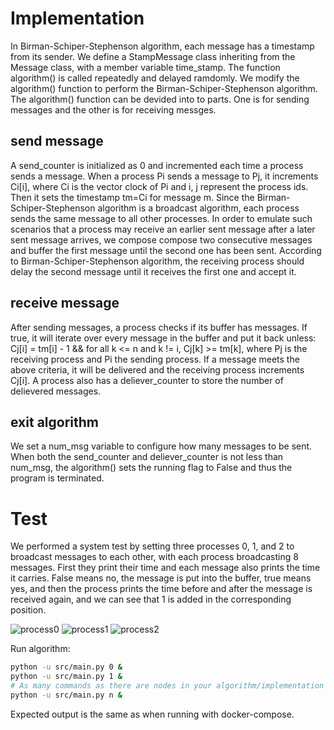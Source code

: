 # Implementation
In Birman-Schiper-Stephenson algorithm, each message has a timestamp from its sender. We define a StampMessage class inheriting from the Message class, with a member variable time_stamp. The function algorithm() is called repeatedly and delayed ramdomly. We modify the algorithm() function to perform the Birman-Schiper-Stephenson algorithm. The algorithm() function can be devided into to parts. One is for sending messages and the other is for receiving messges.

## send message
A send_counter is initialized as 0 and incremented each time a process sends a message. When a process Pi sends a message to Pj, it increments Ci[i], where Ci is the vector clock of Pi and i, j represent the process ids. Then it sets the timestamp tm=Ci for message m. Since the Birman-Schiper-Stephenson algorithm is a broadcast algorithm, each process sends the same message to all other processes. In order to emulate such scenarios that a process may receive an earlier sent message after a later sent message arrives, we compose compose two consecutive messages and buffer the first message until the second one has been sent. According to Birman-Schiper-Stephenson algorithm, the receiving process should delay the second message until it receives the first one and accept it.

## receive message
After sending messages, a process checks if its buffer has messages. If true, it will iterate over every message in the buffer and put it back unless:
Cj[i] = tm[i] - 1  &&   for all k <= n and k != i, Cj[k] >= tm[k],
where Pj is the receiving process and Pi the sending process. If a message meets the above criteria, it will be delivered and the receiving process increments Cj[i]. A process also has a deliever_counter to store the number of delievered messages. 

## exit algorithm
We set a num_msg variable to configure how many messages to be sent. When both the send_counter and deliever_counter is not less than num_msg, the algorithm() sets the running flag to False and thus the program is terminated. 


# Test
We performed a system test by setting three processes 0, 1, and 2 to broadcast messages to each other, with each process broadcasting 8 messages. First they print their time and each message also prints the time it carries. False means no, the message is put into the buffer, true means yes, and then the process prints the time before and after the message is received again, and we can see that 1 is added in the corresponding position.

![process0](process0.png)
![process1](process1.png)
![process2](process2.png)



Run algorithm:
```bash
python -u src/main.py 0 &
python -u src/main.py 1 &
# As many commands as there are nodes in your algorithm/implementation
python -u src/main.py n &
```

Expected output is the same as when running with docker-compose.
